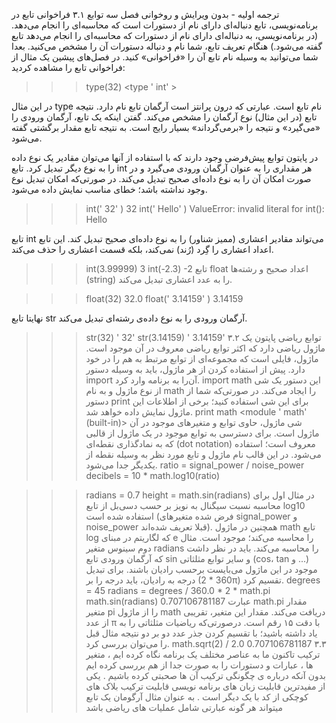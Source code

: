 ترجمه اولیه - بدون ویرایش و روخوانی
فصل سه
توابع
۳.۱ فراخوانی تابع
در برنامه‌نویسی، تابع دنباله‌ای دارای نام از دستورات است که محاسبه‌ای را انجام می‌دهد. (در برنامه‌نویسی، به دنباله‌ای دارای نام از دستورات که محاسبه‌ای را انجام می‌دهد تابع گفته می‌شود.) هنگام تعریف تابع، شما نام و دنباله دستورات آن را مشخص می‌کنید. بعدا شما می‌توانید به وسیله نام تابع آن را «فراخوانی» کنید. در فصل‌های پیشین یک مثال از فراخوانی تابع را مشاهده کردید:


>>> type(32)
<type ' int' >


در این مثال type نام تابع است. عبارتی که درون پرانتز است آرگمان تابع نام دارد. نتیجه تابع (در این مثال) نوع آرگمان را مشخص می‌کند.
گفتن اینکه یک تابع، آرگمان ورودی را «می‌گیرد» و نتیجه را «برمی‌گرداند» بسیار رایج است. به نتیجه تابع مقدار برگشتی گفته می‌شود.




در پایتون توابع پیش‌فرضی وجود دارند که با استفاده از آنها می‌توان مقادیر یک نوع داده را به نوع دیگر تبدیل کرد. تابع int هر مقداری را به عنوان آرگمان ورودی می‌گیرد و در صورت امکان آن را به نوع داده‌ای صحیح تبدیل می‌کند. در صورتی‌که امکان تبدیل نوع وجود نداشته باشد؛ خطای مناسب نمایش داده می‌شود.


>>> int(' 32' )
32
>>> int(' Hello' )
ValueError: invalid literal for int(): Hello


تابع int می‌تواند مقادیر اعشاری (ممیز شناور) را به نوع داده‌ای صحیح تبدیل کند. این تابع اعداد اعشاری را گِرد (رُند) نمی‌کند، بلکه قسمت اعشاری را حذف می‌کند.
>>> int(3.99999)
3
>>> int(-2.3)
-2
تابع float اعداد صحیح و رشته‌ها (string) را به عدد اعشاری تبدیل می‌کند.
 
>>> float(32)
32.0
>>> float(' 3.14159' )
3.14159
 
نهایتا تابع str آرگمان ورودی را به نوع داده‌ی رشته‌ای تبدیل می‌کند.
>>> str(32)
' 32'
>>> str(3.14159)
' 3.14159'
۳.۲ توابع ریاضی
پایتون یک ماژول ریاضی دارد که اکثر توابع ریاضی معروف در آن موجود است. ماژول، فایلی است که مجموعه‌ای از توابع مرتبط به هم را در خود دارد.
پیش از استفاده کردن از هر ماژول، باید به وسیله دستور import آن‌را به برنامه وارد کرد.
>>> import math
این دستور یک شی از نوع ماژول و به نام math را ایجاد می‌کند. در صورتی‌که شما از دستور print برای این شی استفاده کنید؛ برخی از اطلاعات این ماژول نمایش داده خواهد شد.
>>> print math
<module ' math' (built-in)>
شی ماژول، حاوی توابع و متغیرهای موجود در آن ماژول است. برای دسترسی به توابع موجود در یک ماژول از قالبی که به نمادگذاری نقطه‌ای (dot notation) معروف است؛ استفاده می‌شود. در این قالب نام ماژول و تابع مورد نظر به وسیله نقطه از یکدیگر جدا می‌شود.
>>> ratio = signal_power / noise_power
>>> decibels = 10 * math.log10(ratio)


>>> radians = 0.7
>>> height = math.sin(radians)
در مثال اول برای محاسبه نسبت سیگنال به نویز بر حسب دسی‌بل از تابع log10 استفاده شده است (فرض شده متغیرهای signal_power و noise_power قبلا تعریف شده‌اند). همچنین در ماژول math تابع log که لگاریتم در مبنای e را محاسبه می‌کند؛ موجود است.
مثال دوم سینوس متغیر radians را محاسبه می‌کند. باید در نظر داشت که آرگمان ورودی تابع sin  و سایر توابع مثلثاتی (cos، tan و ...) موجود در این ماژول می‌بایست برحسب رادیان باشند. برای تبدیل درجه به رادیان، باید درجه را بر (360 * 2π)‌ تقسیم کرد.
>>> degrees = 45
>>> radians = degrees / 360.0 * 2 * math.pi
>>> math.sin(radians)
0.707106781187
عبارت math.pi مقدار متغیر pi  را از ماژول math دریافت می‌کند. مقدار این متغیر، تقریبی از عدد π با دقت ۱۵ رقم است.
درصورتی‌که ریاضیات مثلثاتی را به یاد داشته باشید؛ با تقسیم کردن جذر عدد دو بر دو نتیجه مثال قبل را می‌توان بررسی کرد.
>>> math.sqrt(2) / 2.0
0.707106781187
۳.۳ ترکیب
تاکنون ما به عناصر مختلف یک برنامه نگاه کرده ایم ، متغیر ها ، عبارات و  دستورات را به صورت جدا از هم بررسی کرده ایم بدون آنکه درباره ی چگونگی ترکیب آن ها صحبتی کرده باشیم .
یکی از مفیدترین قابلیت زبان های برنامه نویسی قابلیت ترکیب بلاک های کوچکی از کد با یک دیگر است . به عنوان مثال آرگومان یک تابع میتواند هر گونه عبارتی شامل عملیات های ریاضی باشد
